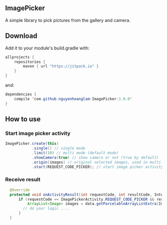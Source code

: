 ## ImagePicker
A simple library to pick pictures from the gallery and camera.

## Download
Add it to your module's build.gradle with:
```java
allprojects {
    repositories {
        maven { url "https://jitpack.io" }
    }
}
```

and:
```java
dependencies {
    compile 'com.github.nguyenhoanglam:ImagePicker:1.0.0'
}
```

## How to use
### Start image picker activity
```java
ImagePicker.create(this)
            .single() // single mode
            .limit(10) // multi mode (default mode)
            .showCamera(true) // show camera or not (true by default)
            .origin(images) // original selected images, used in multi mode
            .start(REQUEST_CODE_PICKER); // start image picker activity with request code
```                
### Receive result

```java
  @Override
  protected void onActivityResult(int requestCode, int resultCode, Intent data) {
      if (requestCode == ImagePickerActivity.REQUEST_CODE_PICKER && resultCode == RESULT_OK && data != null) {
          ArrayList<Image> images = data.getParcelableArrayListExtra(ImagePickerActivity.INTENT_EXTRA_SELECTED_IMAGES);
        // do your logic ....
      }
  }
```  
